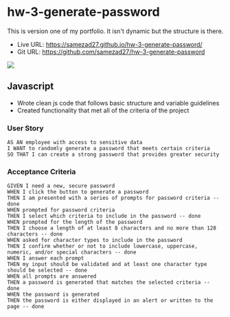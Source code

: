 # hw-3-generate-password
This is version one of my portfolio. It isn't dynamic but the structure is there.
- Live URL: https://samezad27.github.io/hw-3-generate-password/
- Git URL: https://github.com/samezad27/hw-3-generate-password

![](https://ibb.co/HxM9f2x][img]https://i.ibb.co/b2yGM32/Password-Generator.png)

## Javascript
- Wrote clean js code that follows basic structure and variable guidelines
- Created functionality that met all of the criteria of the project


### User Story

```
AS AN employee with access to sensitive data
I WANT to randomly generate a password that meets certain criteria
SO THAT I can create a strong password that provides greater security
```

### Acceptance Criteria

```
GIVEN I need a new, secure password
WHEN I click the button to generate a password 
THEN I am presented with a series of prompts for password criteria -- done
WHEN prompted for password criteria 
THEN I select which criteria to include in the password -- done
WHEN prompted for the length of the password
THEN I choose a length of at least 8 characters and no more than 128 characters -- done
WHEN asked for character types to include in the password
THEN I confirm whether or not to include lowercase, uppercase, numeric, and/or special characters -- done
WHEN I answer each prompt
THEN my input should be validated and at least one character type should be selected -- done
WHEN all prompts are answered
THEN a password is generated that matches the selected criteria -- done
WHEN the password is generated
THEN the password is either displayed in an alert or written to the page -- done
```